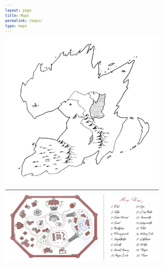 ```yaml
---
layout: page
title: Maps
permalink: /maps/
type: maps
---
```


![Map of Isai](/img/maps/map_of_Isai.jpg)

---

![Ianeth City Map](/img/maps/redcity_map_colored.png)

